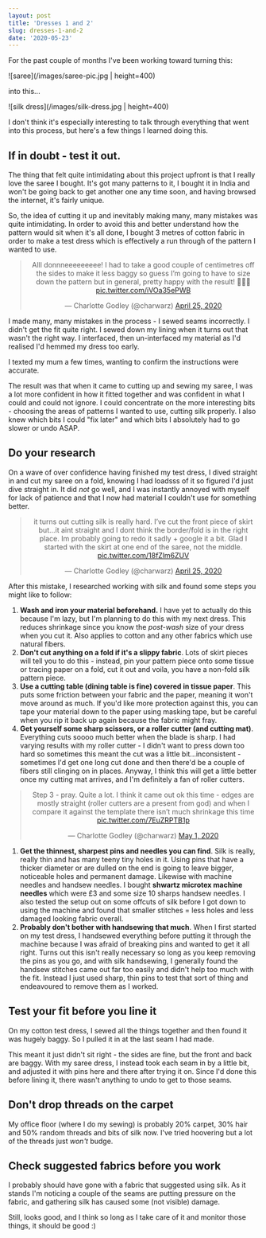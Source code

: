 ```yaml
---
layout: post
title: 'Dresses 1 and 2'
slug: dresses-1-and-2
date: '2020-05-23'
---
```

For the past couple of months I've been working toward turning this:

![saree](/images/saree-pic.jpg | height=400)

into this...

![silk dress](/images/silk-dress.jpg | height=400)

I don't think it's especially interesting to talk through everything that went into this process, but here's a few things I learned doing this.

## If in doubt - test it out.
The thing that felt quite intimidating about this project upfront is that I really love the saree I bought. It's got many patterns to it, I bought it in India and won't be going back to get another one any time soon, and having browsed the internet, it's fairly unique.

So, the idea of cutting it up and inevitably making many, many mistakes was quite intimidating. In order to avoid this and better understand how the pattern would sit when it's all done, I bought 3 metres of cotton fabric in order to make a test dress which is effectively a run through of the pattern I wanted to use.

<center><blockquote class="twitter-tweet"><p lang="en" dir="ltr">Alll donnneeeeeeeee! I had to take a good couple of centimetres off the sides to make it less baggy so guess I’m going to have to size down the pattern but in general, pretty happy with the result! 🥳🥳🥳 <a href="https://t.co/iVOa35ePWB">pic.twitter.com/iVOa35ePWB</a></p>&mdash; Charlotte Godley (@charwarz) <a href="https://twitter.com/charwarz/status/1254051936745259008?ref_src=twsrc%5Etfw">April 25, 2020</a></blockquote> <script async src="https://platform.twitter.com/widgets.js" charset="utf-8"></script></center>

I made many, many mistakes in the process - I sewed seams incorrectly. I didn't get the fit quite right. I sewed down my lining when it turns out that wasn't the right way. I interfaced, then un-interfaced my material as I'd realised I'd hemmed my dress too early.

I texted my mum a few times, wanting to confirm the instructions were accurate. 

The result was that when it came to cutting up and sewing my saree, I was a lot more confident in how it fitted together and was confident in what I could and could not ignore. I could concentrate on the more interesting bits - choosing the areas of patterns I wanted to use, cutting silk properly. I also knew which bits I could "fix later" and which bits I absolutely had to go slower or undo ASAP.

## Do your research
On a wave of over confidence having finished my test dress, I dived straight in and cut my saree on a fold, knowing I had loadsss of it so figured I'd just dive straight in.
It did _not_ go well, and I was instantly annoyed with myself for lack of patience and that I now had material I couldn't use for something better.

<center><blockquote class="twitter-tweet"><p lang="en" dir="ltr">it turns out cutting silk is really hard. I’ve cut the front piece of skirt but...it aint straight and I dont think the border/fold is in the right place. Im probably going to redo it sadly + google it a bit. Glad I started with the skirt at one end of the saree, not the middle. <a href="https://t.co/18fZlm6ZUV">pic.twitter.com/18fZlm6ZUV</a></p>&mdash; Charlotte Godley (@charwarz) <a href="https://twitter.com/charwarz/status/1254113860077961217?ref_src=twsrc%5Etfw">April 25, 2020</a></blockquote> <script async src="https://platform.twitter.com/widgets.js" charset="utf-8"></script></center>

After this mistake, I researched working with silk and found some steps you might like to follow:
1. **Wash and iron your material beforehand.** I have yet to actually do this because I'm lazy, but I'm planning to do this with my next dress. This reduces shrinkage since you know the _post-wash_ size of your dress when you cut it. Also applies to cotton and any other fabrics which use natural fibers.
1. **Don't cut anything on a fold if it's a slippy fabric**. Lots of skirt pieces will tell you to do this - instead, pin your pattern piece onto some tissue or tracing paper on a fold, cut it out and voila, you have a non-fold silk pattern piece.
1. **Use a cutting table (dining table is fine) covered in tissue paper**. This puts some friction between your fabric and the paper, meaning it won't move around as much. If you'd like more protection against this, you can tape your material down to the paper using masking tape, but be careful when you rip it back up again because the fabric might fray.
1. **Get yourself some sharp scissors, or a roller cutter (and cutting mat)**. Everything cuts soooo much better when the blade is sharp. I had varying results with my roller cutter - I didn't want to press down too hard so sometimes this meant the cut was a little bit...inconsistent - sometimes I'd get one long cut done and then there'd be a couple of fibers still clinging on in places. Anyway, I think this will get a little better once my cutting mat arrives, and I'm definitely a fan of roller cutters.

<center><blockquote class="twitter-tweet"><p lang="en" dir="ltr">Step 3 - pray. Quite a lot. I think it came out ok this time - edges are mostly straight (roller cutters are a present from god) and when I compare it against the template there isn’t much shrinkage this time <a href="https://t.co/7EuZRPTB1p">pic.twitter.com/7EuZRPTB1p</a></p>&mdash; Charlotte Godley (@charwarz) <a href="https://twitter.com/charwarz/status/1256335372499337216?ref_src=twsrc%5Etfw">May 1, 2020</a></blockquote> <script async src="https://platform.twitter.com/widgets.js" charset="utf-8"></script></center>

1. **Get the thinnest, sharpest pins and needles you can find**. Silk is really, really thin and has many teeny tiny holes in it. Using pins that have a thicker diameter or are dulled on the end is going to leave bigger, noticeable holes and permanent damage. Likewise with machine needles and handsew needles. I bought **shwartz microtex machine needles** which were £3 and some size 10 sharps handsew needles. I also tested the setup out on some offcuts of silk before I got down to using the machine and found that smaller stitches = less holes and less damaged looking fabric overall.
1. **Probably don't bother with handsewing that much**. When I first started on my test dress, I handsewed everything before putting it through the machine because I was afraid of breaking pins and wanted to get it all right. Turns out this isn't really necessary so long as you keep removing the pins as you go, and with silk handsewing, I generally found the handsew stitches came out far too easily and didn't help too much with the fit. Instead I just used sharp, thin pins to test that sort of thing and endeavoured to remove them as I worked.

## Test your fit before you line it
On my cotton test dress, I sewed all the things together and then found it was hugely baggy. So I pulled it in at the last seam I had made. 

This meant it just didn't sit right - the sides are fine, but the front and back are baggy.
With my saree dress, I instead took each seam in by a little bit, and adjusted it with pins here and there after trying it on.
Since I'd done this before lining it, there wasn't anything to undo to get to those seams.

## Don't drop threads on the carpet
My office floor (where I do my sewing) is probably 20% carpet, 30% hair and 50% random threads and bits of silk now. I've tried hoovering but a lot of the threads just _won't_ budge.

## Check suggested fabrics before you work
I probably should have gone with a fabric that suggested using silk. As it stands I'm noticing a couple of the seams are putting pressure on the fabric, and gathering silk has caused some (not visible) damage.

Still, looks good, and I think so long as I take care of it and monitor those things, it should be good :)


